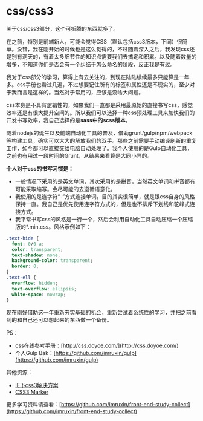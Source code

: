 # css/css3

关于css/css3部分，这个可折腾的东西就多了。

在之前，特别是前端新人，可能会觉得CSS（默认包括css3版本，下同）很简单。没错，我在刚开始的时候也是这么觉得的，不过随着深入之后，我发现css还是别有洞天的，有着太多细节性的知识点需要我们去搞定和积累。以及随着数量的增多，不知道你们是否会有一个纠结于怎么命名的阶段，反正我是有过。

我对于css部分的学习，算得上有去关注的，到现在陆陆续续最多只能算是一年多。css手册也看过几遍，不过想要记住所有的标签和属性还是不现实的，至少对于我而言是这样的。当然对于常用的，应该是没啥大问题。

css本身是不具有逻辑性的，如果我们一直都是采用最原始的直接书写css，感觉效率还是有很大提升空间的。所以我们可以选择一种css预处理工具来加快我们的开发书写效率，我自己选择的是**sass中的scss版本**。

随着nodejs的诞生以及前端自动化工具的普及，借助grunt/gulp/npm/webpack等构建工具，确实可以大大的解放我们的双手。那些之前需要手动编译刷新的重复工作，如今都可以直接交给电脑自动处理了。我个人使用的是Gulp自动化工具，之前也有用过一段时间的Grunt，从结果来看算是大同小异的。

**个人对于css的书写习惯是：**

- 一般情况下采用的是英文单词，其次采用的是拼音，当然英文单词和拼音都有可能采取缩写。会尽可能的去遵循语意化。
- 我使用的是连字符“-”方式连接单词，目的其实很简单，就是跟css自身的风格保持一直。我自己是优先使用连字符方式的，但是也不排斥下划线和驼峰式连接方式。
- 我平常书写css的风格是一行一个，然后会利用自动化工具自动压缩一个压缩版的*.min.css。风格示例如下：

```css
.text-hide {
  font: 0/0 a;
  color: transparent;
  text-shadow: none;
  background-color: transparent;
  border: 0;
}
.text-ell {
  overflow: hidden;
  text-overflow: ellipsis;
  white-space: nowrap;
}
```

现在刚好借助这一年重新夯实基础的机会，重新尝试着系统性的学习，并把之前看到的和自己还可以想起来的东西做一个备份。









PS：

- css在线参考手册：[http://css.doyoe.com/](http://css.doyoe.com/)
- 个人Gulp Bak：[https://github.com/imruxin/gulp](https://github.com/imruxin/gulp)

其他资源：

- [IE下css3解决方案](http://gucong3000.github.io/selectivizr/)
- [CSS3 Marker](http://www.css3maker.com/)


更多学习资料请查看：[https://github.com/imruxin/front-end-study-collect](https://github.com/imruxin/front-end-study-collect)